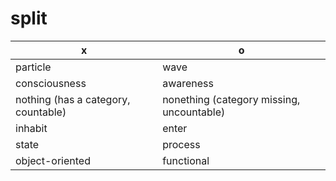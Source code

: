 # split

| x                                   | o                                         |
| ----------------------------------- | ----------------------------------------- |
| particle                            | wave                                      |
| consciousness                       | awareness                                 |
| nothing (has a category, countable) | nonething (category missing, uncountable) |
| inhabit                             | enter                                     |
| state                               | process                                   |
| object-oriented                     | functional                                |

